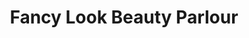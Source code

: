 ---
title: "Fancy Look Beauty Parlour"
url: /qasimabad-hyderabad/fancy-look-beauty-parlour/
shop: Kosmetik
---